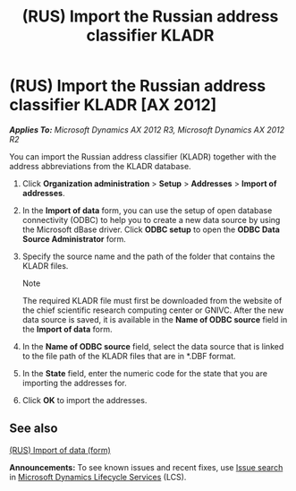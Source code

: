 ﻿---
title: (RUS) Import the Russian address classifier KLADR
TOCTitle: (RUS) Import the Russian address classifier KLADR
ms:assetid: 41723630-f8e3-4e10-b644-86eadc76effd
ms:mtpsurl: https://technet.microsoft.com/en-us/library/JJ839661(v=AX.60)
ms:contentKeyID: 50396808
ms.date: 04/18/2014
mtps_version: v=AX.60
---

# (RUS) Import the Russian address classifier KLADR [AX 2012]


_**Applies To:** Microsoft Dynamics AX 2012 R3, Microsoft Dynamics AX 2012 R2_

You can import the Russian address classifier (KLADR) together with the address abbreviations from the KLADR database.

1.  Click **Organization administration** \> **Setup** \> **Addresses** \> **Import of addresses**.

2.  In the **Import of data** form, you can use the setup of open database connectivity (ODBC) to help you to create a new data source by using the Microsoft dBase driver. Click **ODBC setup** to open the **ODBC Data Source Administrator** form.

3.  Specify the source name and the path of the folder that contains the KLADR files.
    

    > [!NOTE]
    > <P>The required KLADR file must first be downloaded from the website of the chief scientific research computing center or GNIVC. After the new data source is saved, it is available in the <STRONG>Name of ODBC source</STRONG> field in the <STRONG>Import of data</STRONG> form.</P>



4.  In the **Name of ODBC source** field, select the data source that is linked to the file path of the KLADR files that are in \*.DBF format.

5.  In the **State** field, enter the numeric code for the state that you are importing the addresses for.

6.  Click **OK** to import the addresses.

## See also

[(RUS) Import of data (form)](https://technet.microsoft.com/en-us/library/jj711541\(v=ax.60\))

  
**Announcements:** To see known issues and recent fixes, use [Issue search](http://go.microsoft.com/fwlink/?linkid=389258) in [Microsoft Dynamics Lifecycle Services](http://go.microsoft.com/fwlink/?linkid=306505) (LCS).

